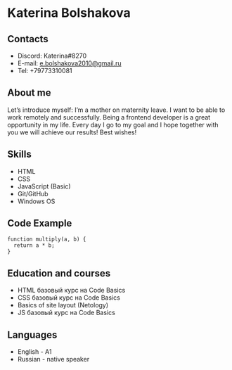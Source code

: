 # Katerina Bolshakova

## Contacts
-	Discord: Katerina#8270
-	E-mail: e.bolshakova2010@gmail.ru
-	Tel:  +79773310081

## About me
Let’s introduce myself: I’m a mother on maternity leave. 
I want to be able to work remotely and successfully. 
Being a frontend developer is a great opportunity in my life. 
Every day I go to my goal and I hope together with you we will achieve our results! Best wishes!

## Skills
-   HTML
-   CSS
-   JavaScript (Basic)
-   Git/GitHub
-   Windows OS

## Code Example
```
function multiply(a, b) {
  return a * b;
}
```

## Education and courses
-   HTML базовый курс на Code Basics
-   CSS базовый курс на Code Basics
-   Basics of site layout (Netology)
-	JS базовый курс на Code Basics

## Languages
-	English - A1
-	Russian - native speaker